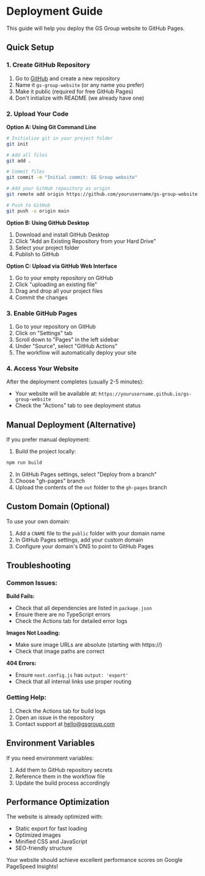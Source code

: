 # Deployment Guide

This guide will help you deploy the GS Group website to GitHub Pages.

## Quick Setup

### 1. Create GitHub Repository

1. Go to [GitHub](https://github.com) and create a new repository
2. Name it `gs-group-website` (or any name you prefer)
3. Make it public (required for free GitHub Pages)
4. Don't initialize with README (we already have one)

### 2. Upload Your Code

**Option A: Using Git Command Line**
```bash
# Initialize git in your project folder
git init

# Add all files
git add .

# Commit files
git commit -m "Initial commit: GS Group website"

# Add your GitHub repository as origin
git remote add origin https://github.com/yourusername/gs-group-website.git

# Push to GitHub
git push -u origin main
```

**Option B: Using GitHub Desktop**
1. Download and install GitHub Desktop
2. Click "Add an Existing Repository from your Hard Drive"
3. Select your project folder
4. Publish to GitHub

**Option C: Upload via GitHub Web Interface**
1. Go to your empty repository on GitHub
2. Click "uploading an existing file"
3. Drag and drop all your project files
4. Commit the changes

### 3. Enable GitHub Pages

1. Go to your repository on GitHub
2. Click on "Settings" tab
3. Scroll down to "Pages" in the left sidebar
4. Under "Source", select "GitHub Actions"
5. The workflow will automatically deploy your site

### 4. Access Your Website

After the deployment completes (usually 2-5 minutes):
- Your website will be available at: `https://yourusername.github.io/gs-group-website`
- Check the "Actions" tab to see deployment status

## Manual Deployment (Alternative)

If you prefer manual deployment:

1. Build the project locally:
```bash
npm run build
```

2. In GitHub Pages settings, select "Deploy from a branch"
3. Choose "gh-pages" branch
4. Upload the contents of the `out` folder to the `gh-pages` branch

## Custom Domain (Optional)

To use your own domain:

1. Add a `CNAME` file to the `public` folder with your domain name
2. In GitHub Pages settings, add your custom domain
3. Configure your domain's DNS to point to GitHub Pages

## Troubleshooting

### Common Issues:

**Build Fails:**
- Check that all dependencies are listed in `package.json`
- Ensure there are no TypeScript errors
- Check the Actions tab for detailed error logs

**Images Not Loading:**
- Make sure image URLs are absolute (starting with https://)
- Check that image paths are correct

**404 Errors:**
- Ensure `next.config.js` has `output: 'export'`
- Check that all internal links use proper routing

### Getting Help:

1. Check the Actions tab for build logs
2. Open an issue in the repository
3. Contact support at hello@gsgroup.com

## Environment Variables

If you need environment variables:

1. Add them to GitHub repository secrets
2. Reference them in the workflow file
3. Update the build process accordingly

## Performance Optimization

The website is already optimized with:
- Static export for fast loading
- Optimized images
- Minified CSS and JavaScript
- SEO-friendly structure

Your website should achieve excellent performance scores on Google PageSpeed Insights!